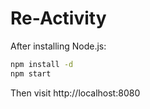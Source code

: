 # Re-Activity

After installing Node.js:

```bash
npm install -d
npm start
```

Then visit http://localhost:8080
